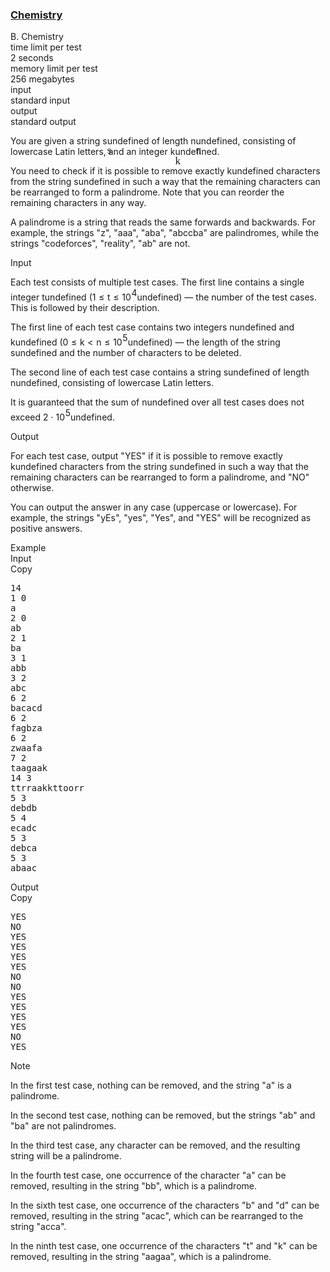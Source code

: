 <h3><a href="https://codeforces.com/contest/1883/problem/B" target="_blank" rel="noopener noreferrer">Chemistry</a></h3>
<div class="header"><div class="title">B. Chemistry</div><div class="time-limit"><div class="property-title">time limit per test</div>2 seconds</div><div class="memory-limit"><div class="property-title">memory limit per test</div>256 megabytes</div><div class="input-file input-standard"><div class="property-title">input</div>standard input</div><div class="output-file output-standard"><div class="property-title">output</div>standard output</div></div><div><p>You are given a string <span class="MathJax_Preview" style="color: inherit;"><span class="MJXp-math" id="MJXp-Span-1"><span class="MJXp-mi MJXp-italic" id="MJXp-Span-2">s</span></span></span><span class="MathJax MathJax_Processed" id="MathJax-Element-1-Frame" tabindex="0" style=""><nobr><span class="math" id="MathJax-Span-1"><span style="display: inline-block; position: relative; width: 0em; height: 0px; font-size: 122%;"><span style="position: absolute;"><span class="mrow" id="MathJax-Span-2"><span class="mi" id="MathJax-Span-3" style="font-family: MathJax_Math-italic;">s</span></span></span></span></span></nobr></span>undefined of length <span class="MathJax_Preview" style="color: inherit;"><span class="MJXp-math" id="MJXp-Span-3"><span class="MJXp-mi MJXp-italic" id="MJXp-Span-4">n</span></span></span><span class="MathJax MathJax_Processed" id="MathJax-Element-2-Frame" tabindex="0" style=""><nobr><span class="math" id="MathJax-Span-4"><span style="display: inline-block; position: relative; width: 0em; height: 0px; font-size: 122%;"><span style="position: absolute;"><span class="mrow" id="MathJax-Span-5"><span class="mi" id="MathJax-Span-6" style="font-family: MathJax_Math-italic;">n</span></span></span></span></span></nobr></span>undefined, consisting of lowercase Latin letters, and an integer <span class="MathJax_Preview" style="color: inherit;"><span class="MJXp-math" id="MJXp-Span-5"><span class="MJXp-mi MJXp-italic" id="MJXp-Span-6">k</span></span></span><span class="MathJax MathJax_Processed" id="MathJax-Element-3-Frame" tabindex="0" style=""><nobr><span class="math" id="MathJax-Span-7"><span style="display: inline-block; position: relative; width: 0em; height: 0px; font-size: 122%;"><span style="position: absolute;"><span class="mrow" id="MathJax-Span-8"><span class="mi" id="MathJax-Span-9" style="font-family: MathJax_Math-italic;">k</span></span></span></span></span></nobr></span>undefined.</p><p>You need to check if it is possible to remove <span class="tex-font-style-bf">exactly</span> <span class="MathJax_Preview" style="color: inherit;"><span class="MJXp-math" id="MJXp-Span-7"><span class="MJXp-mi MJXp-italic" id="MJXp-Span-8">k</span></span></span><span class="MathJax MathJax_Processing" id="MathJax-Element-4-Frame" tabindex="0"></span>undefined characters from the string <span class="MathJax_Preview" style="color: inherit;"><span class="MJXp-math" id="MJXp-Span-9"><span class="MJXp-mi MJXp-italic" id="MJXp-Span-10">s</span></span></span><span class="MathJax MathJax_Processing" id="MathJax-Element-5-Frame" tabindex="0"></span>undefined in such a way that the remaining characters can be rearranged to form a palindrome. Note that you can reorder the remaining characters in any way.</p><p>A palindrome is a string that reads the same forwards and backwards. For example, the strings "<span class="tex-font-style-tt">z</span>", "<span class="tex-font-style-tt">aaa</span>", "<span class="tex-font-style-tt">aba</span>", "<span class="tex-font-style-tt">abccba</span>" are palindromes, while the strings "<span class="tex-font-style-tt">codeforces</span>", "<span class="tex-font-style-tt">reality</span>", "<span class="tex-font-style-tt">ab</span>" are not.</p></div><div class="input-specification"><div class="section-title">Input</div><p>Each test consists of multiple test cases. The first line contains a single integer <span class="MathJax_Preview" style="color: inherit;"><span class="MJXp-math" id="MJXp-Span-11"><span class="MJXp-mi MJXp-italic" id="MJXp-Span-12">t</span></span></span><span class="MathJax MathJax_Processing" id="MathJax-Element-6-Frame" tabindex="0"></span>undefined (<span class="MathJax_Preview" style="color: inherit;"><span class="MJXp-math" id="MJXp-Span-13"><span class="MJXp-mn" id="MJXp-Span-14">1</span><span class="MJXp-mo" id="MJXp-Span-15" style="margin-left: 0.333em; margin-right: 0.333em;">≤</span><span class="MJXp-mi MJXp-italic" id="MJXp-Span-16">t</span><span class="MJXp-mo" id="MJXp-Span-17" style="margin-left: 0.333em; margin-right: 0.333em;">≤</span><span class="MJXp-msubsup" id="MJXp-Span-18"><span class="MJXp-mn" id="MJXp-Span-19" style="margin-right: 0.05em;">10</span><span class="MJXp-mn MJXp-script" id="MJXp-Span-20" style="vertical-align: 0.5em;">4</span></span></span></span><span class="MathJax MathJax_Processing" id="MathJax-Element-7-Frame" tabindex="0"></span>undefined) — the number of the test cases. This is followed by their description.</p><p>The first line of each test case contains two integers <span class="MathJax_Preview" style="color: inherit;"><span class="MJXp-math" id="MJXp-Span-21"><span class="MJXp-mi MJXp-italic" id="MJXp-Span-22">n</span></span></span><span class="MathJax MathJax_Processing" id="MathJax-Element-8-Frame" tabindex="0"></span>undefined and <span class="MathJax_Preview" style="color: inherit;"><span class="MJXp-math" id="MJXp-Span-23"><span class="MJXp-mi MJXp-italic" id="MJXp-Span-24">k</span></span></span><span class="MathJax MathJax_Processing" id="MathJax-Element-9-Frame" tabindex="0"></span>undefined (<span class="MathJax_Preview" style="color: inherit;"><span class="MJXp-math" id="MJXp-Span-25"><span class="MJXp-mn" id="MJXp-Span-26">0</span><span class="MJXp-mo" id="MJXp-Span-27" style="margin-left: 0.333em; margin-right: 0.333em;">≤</span><span class="MJXp-mi MJXp-italic" id="MJXp-Span-28">k</span><span class="MJXp-mo" id="MJXp-Span-29" style="margin-left: 0.333em; margin-right: 0.333em;">&lt;</span><span class="MJXp-mi MJXp-italic" id="MJXp-Span-30">n</span><span class="MJXp-mo" id="MJXp-Span-31" style="margin-left: 0.333em; margin-right: 0.333em;">≤</span><span class="MJXp-msubsup" id="MJXp-Span-32"><span class="MJXp-mn" id="MJXp-Span-33" style="margin-right: 0.05em;">10</span><span class="MJXp-mn MJXp-script" id="MJXp-Span-34" style="vertical-align: 0.5em;">5</span></span></span></span><span class="MathJax MathJax_Processing" id="MathJax-Element-10-Frame" tabindex="0"></span>undefined) — the length of the string <span class="MathJax_Preview" style="color: inherit;"><span class="MJXp-math" id="MJXp-Span-35"><span class="MJXp-mi MJXp-italic" id="MJXp-Span-36">s</span></span></span><span class="MathJax MathJax_Processing" id="MathJax-Element-11-Frame" tabindex="0"></span>undefined and the number of characters to be deleted.</p><p>The second line of each test case contains a string <span class="MathJax_Preview" style="color: inherit;"><span class="MJXp-math" id="MJXp-Span-37"><span class="MJXp-mi MJXp-italic" id="MJXp-Span-38">s</span></span></span><span class="MathJax MathJax_Processing" id="MathJax-Element-12-Frame" tabindex="0"></span>undefined of length <span class="MathJax_Preview" style="color: inherit;"><span class="MJXp-math" id="MJXp-Span-39"><span class="MJXp-mi MJXp-italic" id="MJXp-Span-40">n</span></span></span><span class="MathJax MathJax_Processing" id="MathJax-Element-13-Frame" tabindex="0"></span>undefined, consisting of lowercase Latin letters.</p><p>It is guaranteed that the sum of <span class="MathJax_Preview" style="color: inherit;"><span class="MJXp-math" id="MJXp-Span-41"><span class="MJXp-mi MJXp-italic" id="MJXp-Span-42">n</span></span></span><span class="MathJax MathJax_Processing" id="MathJax-Element-14-Frame" tabindex="0"></span>undefined over all test cases does not exceed <span class="MathJax_Preview" style="color: inherit;"><span class="MJXp-math" id="MJXp-Span-43"><span class="MJXp-mn" id="MJXp-Span-44">2</span><span class="MJXp-mo" id="MJXp-Span-45" style="margin-left: 0.267em; margin-right: 0.267em;">⋅</span><span class="MJXp-msubsup" id="MJXp-Span-46"><span class="MJXp-mn" id="MJXp-Span-47" style="margin-right: 0.05em;">10</span><span class="MJXp-mn MJXp-script" id="MJXp-Span-48" style="vertical-align: 0.5em;">5</span></span></span></span><span class="MathJax MathJax_Processing" id="MathJax-Element-15-Frame" tabindex="0"></span>undefined.</p></div><div class="output-specification"><div class="section-title">Output</div><p>For each test case, output "<span class="tex-font-style-tt">YES</span>" if it is possible to remove exactly <span class="MathJax_Preview" style="color: inherit;"><span class="MJXp-math" id="MJXp-Span-49"><span class="MJXp-mi MJXp-italic" id="MJXp-Span-50">k</span></span></span><span class="MathJax MathJax_Processing" id="MathJax-Element-16-Frame" tabindex="0"></span>undefined characters from the string <span class="MathJax_Preview" style="color: inherit;"><span class="MJXp-math" id="MJXp-Span-51"><span class="MJXp-mi MJXp-italic" id="MJXp-Span-52">s</span></span></span><span class="MathJax MathJax_Processing" id="MathJax-Element-17-Frame" tabindex="0"></span>undefined in such a way that the remaining characters can be rearranged to form a palindrome, and "<span class="tex-font-style-tt">NO</span>" otherwise.</p><p>You can output the answer in any case (uppercase or lowercase). For example, the strings "<span class="tex-font-style-tt">yEs</span>", "<span class="tex-font-style-tt">yes</span>", "<span class="tex-font-style-tt">Yes</span>", and "<span class="tex-font-style-tt">YES</span>" will be recognized as positive answers.</p></div><div class="sample-tests"><div class="section-title">Example</div><div class="sample-test"><div class="input"><div class="title">Input<div title="Copy" data-clipboard-target="#id0014057316734338865" id="id0046999005203862343" class="input-output-copier">Copy</div></div><pre id="id0014057316734338865"><div class="test-example-line test-example-line-even test-example-line-0">14</div><div class="test-example-line test-example-line-odd test-example-line-1">1 0</div><div class="test-example-line test-example-line-odd test-example-line-1">a</div><div class="test-example-line test-example-line-even test-example-line-2">2 0</div><div class="test-example-line test-example-line-even test-example-line-2">ab</div><div class="test-example-line test-example-line-odd test-example-line-3">2 1</div><div class="test-example-line test-example-line-odd test-example-line-3">ba</div><div class="test-example-line test-example-line-even test-example-line-4">3 1</div><div class="test-example-line test-example-line-even test-example-line-4">abb</div><div class="test-example-line test-example-line-odd test-example-line-5">3 2</div><div class="test-example-line test-example-line-odd test-example-line-5">abc</div><div class="test-example-line test-example-line-even test-example-line-6">6 2</div><div class="test-example-line test-example-line-even test-example-line-6">bacacd</div><div class="test-example-line test-example-line-odd test-example-line-7">6 2</div><div class="test-example-line test-example-line-odd test-example-line-7">fagbza</div><div class="test-example-line test-example-line-even test-example-line-8">6 2</div><div class="test-example-line test-example-line-even test-example-line-8">zwaafa</div><div class="test-example-line test-example-line-odd test-example-line-9">7 2</div><div class="test-example-line test-example-line-odd test-example-line-9">taagaak</div><div class="test-example-line test-example-line-even test-example-line-10">14 3</div><div class="test-example-line test-example-line-even test-example-line-10">ttrraakkttoorr</div><div class="test-example-line test-example-line-odd test-example-line-11">5 3</div><div class="test-example-line test-example-line-odd test-example-line-11">debdb</div><div class="test-example-line test-example-line-even test-example-line-12">5 4</div><div class="test-example-line test-example-line-even test-example-line-12">ecadc</div><div class="test-example-line test-example-line-odd test-example-line-13">5 3</div><div class="test-example-line test-example-line-odd test-example-line-13">debca</div><div class="test-example-line test-example-line-even test-example-line-14">5 3</div><div class="test-example-line test-example-line-even test-example-line-14">abaac</div></pre></div><div class="output"><div class="title">Output<div title="Copy" data-clipboard-target="#id00973914818371728" id="id007623272250141317" class="input-output-copier">Copy</div></div><pre id="id00973914818371728">YES
NO
YES
YES
YES
YES
NO
NO
YES
YES
YES
YES
NO
YES
</pre></div></div></div><div class="note"><div class="section-title">Note</div><p>In the first test case, nothing can be removed, and the string "<span class="tex-font-style-tt">a</span>" is a palindrome.</p><p>In the second test case, nothing can be removed, but the strings "<span class="tex-font-style-tt">ab</span>" and "<span class="tex-font-style-tt">ba</span>" are not palindromes.</p><p>In the third test case, any character can be removed, and the resulting string will be a palindrome.</p><p>In the fourth test case, one occurrence of the character "<span class="tex-font-style-tt">a</span>" can be removed, resulting in the string "<span class="tex-font-style-tt">bb</span>", which is a palindrome.</p><p>In the sixth test case, one occurrence of the characters "<span class="tex-font-style-tt">b</span>" and "<span class="tex-font-style-tt">d</span>" can be removed, resulting in the string "<span class="tex-font-style-tt">acac</span>", which can be rearranged to the string "<span class="tex-font-style-tt">acca</span>".</p><p>In the ninth test case, one occurrence of the characters "<span class="tex-font-style-tt">t</span>" and "<span class="tex-font-style-tt">k</span>" can be removed, resulting in the string "<span class="tex-font-style-tt">aagaa</span>", which is a palindrome.</p></div>